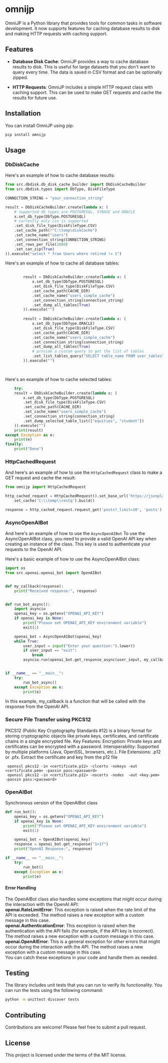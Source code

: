 # omnijp
 OmniJP is a Python library that provides tools for common tasks in software development. 
It now supports features for caching database results to disk and making HTTP requests with caching support.

## Features

- **Database Disk Cache**: OmniJP provides a way to cache database results to disk. This is useful for large datasets that you don't want to query every time. The data is saved in CSV format and can be optionally zipped.

- **HTTP Requests**: OmniJP includes a simple HTTP request class with caching support. This can be used to make GET requests and cache the results for future use.

## Installation

You can install OmniJP using pip:

```bash
pip install omnijp
```

## Usage
### DbDiskCache

Here's an example of how to cache database results:

```python
from src.dbdisk.db_disk_cache_builder import DbDiskCacheBuilder
from src.dbdisk.types import DbType, DiskFileType

CONNECTION_STRING = "your_connection_string"

result = DbDiskCacheBuilder.create(lambda x: (
    # supported db types are POSTGRESQL, SYBASE and ORACLE
    x.set_db_type(DbType.POSTGRESQL)
    # currently only csv is supported
    .set_disk_file_type(DiskFileType.CSV)
    .set_cache_path(r"C:\temp\diskCache")
    .set_cache_name("users")
    .set_connection_string(CONNECTION_STRING)
    .set_rows_per_file(1000)
    .set_can_zip(True)
)).execute("select * from Users where retired != 1")
```
Here's an example of how to cache all database tables:
```python
    
        result = DbDiskCacheBuilder.create(lambda x: (
            x.set_db_type(DbType.POSTGRESQL)
            .set_disk_file_type(DiskFileType.CSV)
            .set_cache_path(CACHE_DIR)
            .set_cache_name("users_simple_cache")
            .set_connection_string(connection_string)
            .set_dump_all_tables(True)            
        )).execute("")
        
        result = DbDiskCacheBuilder.create(lambda x: (
            x.set_db_type(DbType.ORACLE)
            .set_disk_file_type(DiskFileType.CSV)
            .set_cache_path(CACHE_DIR)
            .set_cache_name("users_simple_cache")
            .set_connection_string(connection_string)
            .set_dump_all_tables(True)
            # provide a custom query to get the list of tables
            .set_list_tables_query("SELECT table_name FROM user_tables")
        )).execute("")

  
```
Here's an example of how to cache selected tables:

```python
    try:
    result = DbDiskCacheBuilder.create(lambda x: (
        x.set_db_type(DbType.POSTGRESQL)
        .set_disk_file_type(DiskFileType.CSV)
        .set_cache_path(CACHE_DIR)
        .set_cache_name("users_simple_cache")
        .set_connection_string(connection_string)
        .set_dump_selected_table_list(["equities", "student"])
    )).execute("")
    print(result)
except Exception as e:
    print(e)
finally:
    print("Done")
```


### HttpCachedRequest
And here's an example of how to use the `HttpCachedRequest` class to make a GET request and cache the result:

```python
from omnijp import HttpCachedRequest

http_cached_request = HttpCachedRequest().set_base_url('https://jsonplaceholder.typicode.com').\
    set_cache('C:\\temp\\restq').build()

response = http_cached_request.request_get('posts?_limit=10', 'posts')
```
### AsyncOpenAIBot
And here's an example of how to use the `AsyncOpenAIBot` 
To use the AsyncOpenAIBot class, you need to provide a valid OpenAI API key when creating an instance of the class. 
This key is used to authenticate your requests to the OpenAI API.  

Here's a basic example of how to use the AsyncOpenAIBot class:

```python
import os
from src.openai.openai_bot import OpenAIBot


def my_callback(response):
    print("Received response:", response)


def run_bot_async():
    import asyncio
    openai_key = os.getenv("OPENAI_API_KEY")
    if openai_key is None:
        print("Please set OPENAI_API_KEY environment variable")
        exit(1)

    openai_bot = AsyncOpenAIBot(openai_key)
    while True:
        user_input = input("Enter your question:").lower()
        if user_input == "exit":
            break
        asyncio.run(openai_bot.get_response_async(user_input, my_callback))


if __name__ == "__main__":
    try:
        run_bot_async()
    except Exception as e:
        print(e)
```
In this example, my_callback is a function that will be called with the response from the OpenAI API.

### Secure File Transfer using PKCS12
PKCS12 (Public Key Cryptography Standards #12) is a binary format for storing cryptographic objects like private keys, certificates, and certificate chains in a single encrypted file.
Key Features:
Encryption: Private keys and certificates can be encrypted with a password.
Interoperability: Supported by multiple platforms (Java, OpenSSL, browsers, etc.).
File Extensions: .p12 or .pfx.
Extract the certificate and key from the p12 file
```commandline
 openssl pkcs12 -in <certificate.p12> -clcerts -nokeys -out <certificate.pem> -passin pass:<password>
 openssl pkcs12 -in <certificate.p12> -nocerts -nodes  -out <key.pem> -passin pass:<password>   
```

### OpenAIBot
Synchronous version of the OpenAIBot class
```python
def run_bot():
    openai_key = os.getenv("OPENAI_API_KEY")
    if openai_key is None:
        print("Please set OPENAI_API_KEY environment variable")
        exit(1)

    openai_bot = OpenAIBot(openai_key)
    response = openai_bot.get_response("1+1?")
    print("OpenAI Response:", response)
```
```python
if __name__ == "__main__":
    try:
        run_bot()
    except Exception as e:
        print(e)
```

#### Error Handling
The OpenAIBot class also handles some exceptions that might occur during the interaction with the OpenAI API:  
**openai.RateLimitError**: This exception is raised when the rate limit of the API is exceeded. The method raises a new exception with a custom message in this case.  
**openai.AuthenticationError**: This exception is raised when the authentication with the API fails (for example, if the API key is incorrect). The method raises a new exception with a custom message in this case.  
**openai.OpenAIError**: This is a general exception for other errors that might occur during the interaction with the API. The method raises a new exception with a custom message in this case.  
You can catch these exceptions in your code and handle them as needed.

## Testing

The library includes unit tests that you can run to verify its functionality. You can run the tests using the following command:

```bash
python -m unittest discover tests
```

## Contributing

Contributions are welcome! Please feel free to submit a pull request.

## License

This project is licensed under the terms of the MIT license.